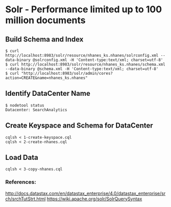Solr - Performance limited up to 100 million documents
======================================================

## Build Schema and Index

```
$ curl http://localhost:8983/solr/resource/nhanes_ks.nhanes/solrconfig.xml --data-binary @solrconfig.xml -H 'Content-type:text/xml; charset=utf-8'
$ curl http://localhost:8983/solr/resource/nhanes_ks.nhanes/schema.xml --data-binary @schema.xml -H 'Content-type:text/xml; charset=utf-8'
$ curl "http://localhost:8983/solr/admin/cores?action=CREATE&name=nhanes_ks.nhanes"
```

## Identify DataCenter Name
```
$ nodetool status
Datacenter: SearchAnalytics
```

## Create Keyspace and Schema for DataCenter
```
cqlsh < 1-create-keyspace.cql
cqlsh < 2-create-nhanes.cql

```
## Load Data 

```
cqlsh < 3-copy-nhanes.cql

```

### References:
http://docs.datastax.com/en/datastax_enterprise/4.0/datastax_enterprise/srch/srchTutStrt.html
https://wiki.apache.org/solr/SolrQuerySyntax
